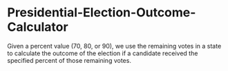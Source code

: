 # Presidential-Election-Outcome-Calculator
Given a percent value (70, 80, or 90), we use the remaining votes in a state to calculate the outcome of the election if a candidate received the specified percent of those remaining votes.
